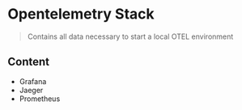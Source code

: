 # Opentelemetry Stack

> Contains all data necessary to start a local OTEL environment

## Content
- Grafana
- Jaeger
- Prometheus